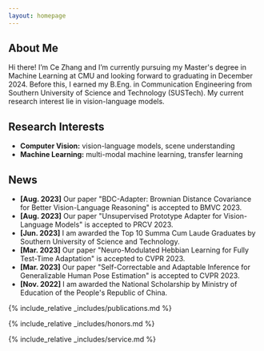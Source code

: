 ```yaml
---
layout: homepage
---
```


## About Me

Hi there! I’m Ce Zhang and I’m currently pursuing my Master's degree in Machine Learning at CMU and looking forward to graduating in December 2024. Before this, I earned my B.Eng. in Communication Engineering from Southern University of Science and Technology (SUSTech). My current research interest lie in vision-language models.

## Research Interests

- **Computer Vision:** vision-language models, scene understanding
- **Machine Learning:** multi-modal machine learning, transfer learning

## News

- **[Aug. 2023]** Our paper "BDC-Adapter: Brownian Distance Covariance for Better Vision-Language Reasoning" is accepted to BMVC 2023.
- **[Aug. 2023]** Our paper "Unsupervised Prototype Adapter for Vision-Language Models" is accepted to PRCV 2023.
- **[Jun. 2023]** I am awarded the Top 10 Summa Cum Laude Graduates by Southern University of Science and Technology. 
- **[Mar. 2023]** Our paper "Neuro-Modulated Hebbian Learning for Fully Test-Time Adaptation" is accepted to CVPR 2023.
- **[Mar. 2023]** Our paper "Self-Correctable and Adaptable Inference for Generalizable Human Pose Estimation" is accepted to CVPR 2023.
- **[Nov. 2022]** I am awarded the National Scholarship by Ministry of Education of the People's Republic of China. 

{% include_relative _includes/publications.md %}

{% include_relative _includes/honors.md %}

{% include_relative _includes/service.md %}
